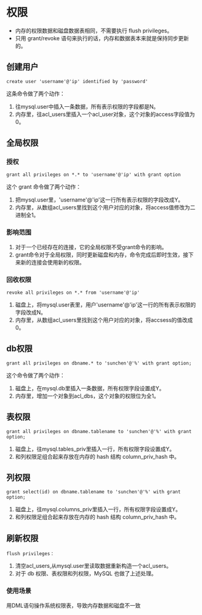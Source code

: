 # 权限
- 内存的权限数据和磁盘数据表相同，不需要执行 flush privileges。
- 只用 grant/revoke 语句来执行的话，内存和数据表本来就是保持同步更新的。

## 创建用户

    create user 'username'@'ip' identified by 'password'
这条命令做了两个动作：
1. 往mysql.user中插入一条数据，所有表示权限的字段都是N。
2. 内存里，往acl_users里插入一个acl_user对象，这个对象的access字段值为0。

## 全局权限

### 授权

    grant all privileges on *.* to 'username'@'ip' with grant option
这个 grant 命令做了两个动作：
1. 把mysql.user里，'username'@'ip'这一行所有表示权限的字段改成Y。
2. 内存里，从数组acl_users里找到这个用户对应的对象，将access值修改为二进制全1。

### 影响范围
1. 对于一个已经存在的连接，它的全局权限不受grant命令的影响。
2. grant命令对于全局权限，同时更新磁盘和内存，命令完成后即时生效，接下来新的连接会使用新的权限。

### 回收权限
    revoke all privileges on *.* from 'username'@'ip' 
1. 磁盘上，将mysql.user表里，用户'username'@'ip'这一行的所有表示权限的字段改成N。
2. 内存里，从数组acl_users里找到这个用户对应的对象，将accsess的值改成0。

## db权限
    grant all privileges on dbname.* to 'sunchen'@'%' with grant option;
这个命令做了两个动作：
1. 磁盘上，在mysql.db里插入一条数据，所有权限字段设置成Y。
2. 内存里，增加一个对象到acl_dbs，这个对象的权限位为全1。

## 表权限
    grant all privileges on dbname.tablename to 'sunchen'@'%' with grant option;
1. 磁盘上，往mysql.tables_priv里插入一行，所有权限字段设置成Y。
2. 和列权限足组合起来存放在内存的 hash 结构 column_priv_hash 中。

## 列权限
    grant select(id) on dbname.tablename to 'sunchen'@'%' with grant option;
1. 磁盘上，往mysql.columns_priv里插入一行，所有权限字段设置成Y。
2. 和列权限足组合起来存放在内存的 hash 结构 column_priv_hash 中。

## 刷新权限
    flush privileges：
1. 清空acl_users,从mysql.user里读取数据重新构造一个acl_users。
2. 对于 db 权限、表权限和列权限，MySQL 也做了上述处理。

### 使用场景
用DML语句操作系统权限表，导致内存数据和磁盘不一致

